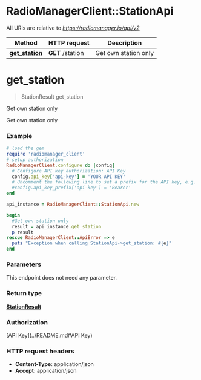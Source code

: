 # RadioManagerClient::StationApi

All URIs are relative to *https://radiomanager.io/api/v2*

Method | HTTP request | Description
------------- | ------------- | -------------
[**get_station**](StationApi.md#get_station) | **GET** /station | Get own station only


# **get_station**
> StationResult get_station

Get own station only

Get own station only

### Example
```ruby
# load the gem
require 'radiomanager_client'
# setup authorization
RadioManagerClient.configure do |config|
  # Configure API key authorization: API Key
  config.api_key['api-key'] = 'YOUR API KEY'
  # Uncomment the following line to set a prefix for the API key, e.g. 'Bearer' (defaults to nil)
  #config.api_key_prefix['api-key'] = 'Bearer'
end

api_instance = RadioManagerClient::StationApi.new

begin
  #Get own station only
  result = api_instance.get_station
  p result
rescue RadioManagerClient::ApiError => e
  puts "Exception when calling StationApi->get_station: #{e}"
end
```

### Parameters
This endpoint does not need any parameter.

### Return type

[**StationResult**](StationResult.md)

### Authorization

[API Key](../README.md#API Key)

### HTTP request headers

 - **Content-Type**: application/json
 - **Accept**: application/json



